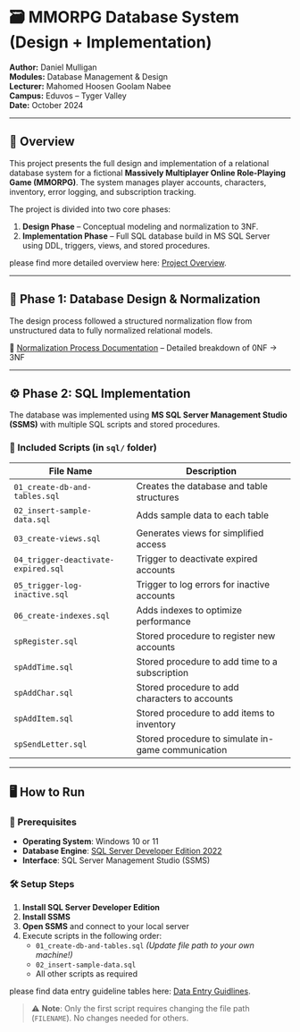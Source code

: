 # 🗃️ MMORPG Database System (Design + Implementation)

**Author:** Daniel Mulligan  
**Modules:** Database Management & Design  
**Lecturer:** Mahomed Hoosen Goolam Nabee  
**Campus:** Eduvos – Tyger Valley  
**Date:** October 2024  

---

## 📘 Overview

This project presents the full design and implementation of a relational database system for a fictional **Massively Multiplayer Online Role-Playing Game (MMORPG)**. The system manages player accounts, characters, inventory, error logging, and subscription tracking.

The project is divided into two core phases:
1. **Design Phase** – Conceptual modeling and normalization to 3NF.
2. **Implementation Phase** – Full SQL database build in MS SQL Server using DDL, triggers, views, and stored procedures.

please find more detailed overview here: [Project Overview](docs/project-overview.md).

---

## 🧠 Phase 1: Database Design & Normalization

The design process followed a structured normalization flow from unstructured data to fully normalized relational models.

🔹 [Normalization Process Documentation](docs/normalization-process.md) – Detailed breakdown of 0NF → 3NF  

---

## ⚙️ Phase 2: SQL Implementation

The database was implemented using **MS SQL Server Management Studio (SSMS)** with multiple SQL scripts and stored procedures.

### 🧾 Included Scripts (in `sql/` folder)

| File Name | Description |
|-----------|-------------|
| `01_create-db-and-tables.sql` | Creates the database and table structures |
| `02_insert-sample-data.sql` | Adds sample data to each table |
| `03_create-views.sql` | Generates views for simplified access |
| `04_trigger-deactivate-expired.sql` | Trigger to deactivate expired accounts |
| `05_trigger-log-inactive.sql` | Trigger to log errors for inactive accounts |
| `06_create-indexes.sql` | Adds indexes to optimize performance |
| `spRegister.sql` | Stored procedure to register new accounts |
| `spAddTime.sql` | Stored procedure to add time to a subscription |
| `spAddChar.sql` | Stored procedure to add characters to accounts |
| `spAddItem.sql` | Stored procedure to add items to inventory |
| `spSendLetter.sql` | Stored procedure to simulate in-game communication |

---

## 🖥️ How to Run

### 💾 Prerequisites
- **Operating System**: Windows 10 or 11
- **Database Engine**: [SQL Server Developer Edition 2022](https://go.microsoft.com/fwlink/p/?linkid=2215158)
- **Interface**: SQL Server Management Studio (SSMS)

### 🛠️ Setup Steps

1. **Install SQL Server Developer Edition**
2. **Install SSMS**
3. **Open SSMS** and connect to your local server
4. Execute scripts in the following order:
   - `01_create-db-and-tables.sql` *(Update file path to your own machine!)*
   - `02_insert-sample-data.sql`
   - All other scripts as required

please find data entry guideline tables here: [Data Entry Guidlines](data-entry-guidelines.md).

> ⚠️ **Note**: Only the first script requires changing the file path (`FILENAME`). No changes needed for others.



